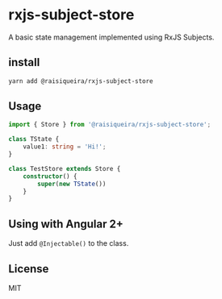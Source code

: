 # rxjs-subject-store

A basic state management implemented using RxJS Subjects.

## install

```bash
yarn add @raisiqueira/rxjs-subject-store
```

## Usage

```typescript
import { Store } from '@raisiqueira/rxjs-subject-store';

class TState {
    value1: string = 'Hi!';
}

class TestStore extends Store {
    constructor() {
        super(new TState())
    }
}
```

## Using with Angular 2+

Just add `@Injectable()` to the class.

## License

MIT
